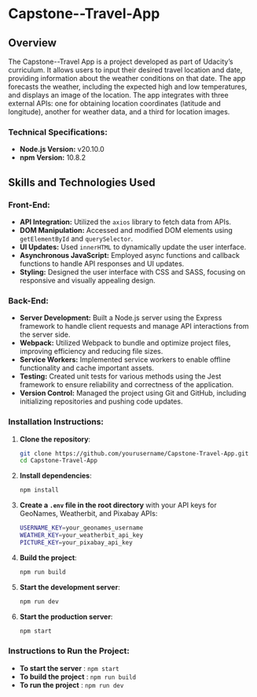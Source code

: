 # Capstone--Travel-App

## Overview
The Capstone--Travel App is a project developed as part of Udacity’s curriculum. It allows users to input their desired travel location and date, providing information about the weather conditions on that date. The app forecasts the weather, including the expected high and low temperatures, and displays an image of the location. The app integrates with three external APIs: one for obtaining location coordinates (latitude and longitude), another for weather data, and a third for location images.

### Technical Specifications:
- **Node.js Version:** v20.10.0
- **npm Version:** 10.8.2

## Skills and Technologies Used

### Front-End:
- **API Integration:** Utilized the `axios` library to fetch data from APIs.
- **DOM Manipulation:** Accessed and modified DOM elements using `getElementById` and `querySelector`.
- **UI Updates:** Used `innerHTML` to dynamically update the user interface.
- **Asynchronous JavaScript:** Employed async functions and callback functions to handle API responses and UI updates.
- **Styling:** Designed the user interface with CSS and SASS, focusing on responsive and visually appealing design.

### Back-End:
- **Server Development:** Built a Node.js server using the Express framework to handle client requests and manage API interactions from the server side.
- **Webpack:** Utilized Webpack to bundle and optimize project files, improving efficiency and reducing file sizes.
- **Service Workers:** Implemented service workers to enable offline functionality and cache important assets.
- **Testing:** Created unit tests for various methods using the Jest framework to ensure reliability and correctness of the application.
- **Version Control:** Managed the project using Git and GitHub, including initializing repositories and pushing code updates.

### Installation Instructions:
1. **Clone the repository**:
    ```bash
    git clone https://github.com/yourusername/Capstone-Travel-App.git
    cd Capstone-Travel-App
    ```

2. **Install dependencies**:
    ```bash
    npm install
    ```

3. **Create a `.env` file in the root directory** with your API keys for GeoNames, Weatherbit, and Pixabay APIs:
    ```bash
    USERNAME_KEY=your_geonames_username
    WEATHER_KEY=your_weatherbit_api_key
    PICTURE_KEY=your_pixabay_api_key
    ```

4. **Build the project**:
    ```bash
    npm run build
    ```

5. **Start the development server**:
    ```bash
    npm run dev
    ```

6. **Start the production server**:
    ```bash
    npm start
    ```

### Instructions to Run the Project:
- **To start the server** : `npm start`
- **To build the project** : `npm run build`
- **To run the project** : `npm run dev`



